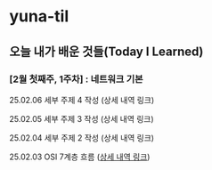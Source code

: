 # yuna-til

## 오늘 내가 배운 것들(Today I Learned)

### [2월 첫째주, 1주차] : 네트워크 기본

25.02.06 세부 주제 4 작성 (상세 내역 링크)

25.02.05 세부 주제 3 작성 (상세 내역 링크)

25.02.04 세부 주제 2 작성 (상세 내역 링크)

25.02.03 OSI 7계층 흐름 ([상세 내역 링크](https://github.com/kakao-cloud-edu-5/til-template/blob/main/Jan/yyyy-mm-dd))
